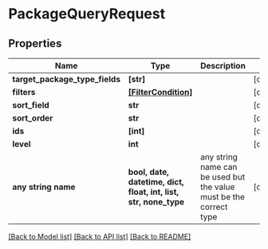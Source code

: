 # PackageQueryRequest


## Properties
Name | Type | Description | Notes
------------ | ------------- | ------------- | -------------
**target_package_type_fields** | **[str]** |  | [optional] 
**filters** | [**[FilterCondition]**](FilterCondition.md) |  | [optional] 
**sort_field** | **str** |  | [optional] 
**sort_order** | **str** |  | [optional] 
**ids** | **[int]** |  | [optional] 
**level** | **int** |  | [optional] 
**any string name** | **bool, date, datetime, dict, float, int, list, str, none_type** | any string name can be used but the value must be the correct type | [optional]

[[Back to Model list]](../README.md#documentation-for-models) [[Back to API list]](../README.md#documentation-for-api-endpoints) [[Back to README]](../README.md)


